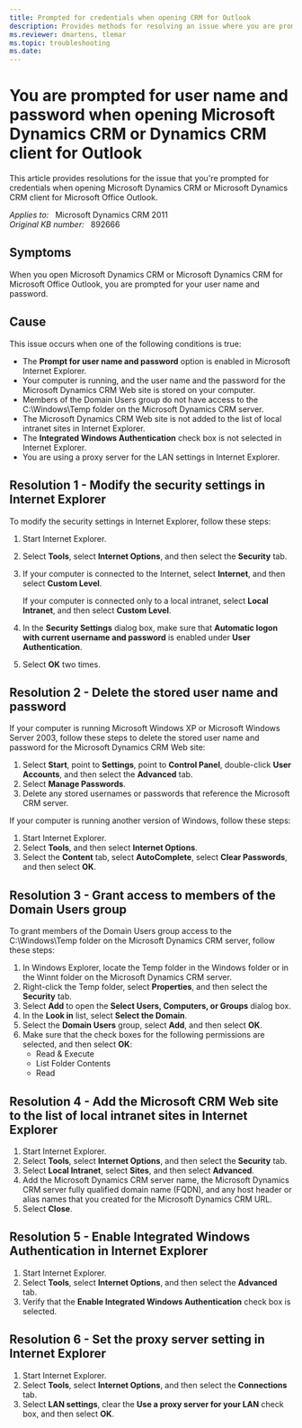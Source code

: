 ```yaml
---
title: Prompted for credentials when opening CRM for Outlook
description: Provides methods for resolving an issue where you are prompted for your user name and password every time that you open Microsoft Dynamics CRM or Microsoft Dynamics CRM client for Microsoft Office Outlook.
ms.reviewer: dmartens, tlemar
ms.topic: troubleshooting
ms.date: 
---
```

# You are prompted for user name and password when opening Microsoft Dynamics CRM or Dynamics CRM client for Outlook

This article provides resolutions for the issue that you're prompted for credentials when opening Microsoft Dynamics CRM or Microsoft Dynamics CRM client for Microsoft Office Outlook.

_Applies to:_ &nbsp; Microsoft Dynamics CRM 2011  
_Original KB number:_ &nbsp; 892666

## Symptoms

When you open Microsoft Dynamics CRM or Microsoft Dynamics CRM for Microsoft Office Outlook, you are prompted for your user name and password.

## Cause

This issue occurs when one of the following conditions is true:

- The **Prompt for user name and password** option is enabled in Microsoft Internet Explorer.
- Your computer is running, and the user name and the password for the Microsoft Dynamics CRM Web site is stored on your computer.
- Members of the Domain Users group do not have access to the C:\Windows\Temp folder on the Microsoft Dynamics CRM server.
- The Microsoft Dynamics CRM Web site is not added to the list of local intranet sites in Internet Explorer.
- The **Integrated Windows Authentication** check box is not selected in Internet Explorer.
- You are using a proxy server for the LAN settings in Internet Explorer.

## Resolution 1 - Modify the security settings in Internet Explorer

To modify the security settings in Internet Explorer, follow these steps:

1. Start Internet Explorer.
2. Select **Tools**, select **Internet Options**, and then select the **Security** tab.
3. If your computer is connected to the Internet, select **Internet**, and then select **Custom Level**.

   If your computer is connected only to a local intranet, select **Local Intranet**, and then select **Custom Level**.
4. In the **Security Settings** dialog box, make sure that **Automatic logon with current username and password** is enabled under **User Authentication**.
5. Select **OK** two times.

## Resolution 2 - Delete the stored user name and password

If your computer is running Microsoft Windows XP or Microsoft Windows Server 2003, follow these steps to delete the stored user name and password for the Microsoft Dynamics CRM Web site:

1. Select **Start**, point to **Settings**, point to **Control Panel**, double-click **User Accounts**, and then select the **Advanced** tab.
2. Select **Manage Passwords**.
3. Delete any stored usernames or passwords that reference the Microsoft CRM server.

If your computer is running another version of Windows, follow these steps:

1. Start Internet Explorer.
2. Select **Tools**, and then select **Internet Options**.
3. Select the **Content** tab, select **AutoComplete**, select **Clear Passwords**, and then select **OK**.

## Resolution 3 - Grant access to members of the Domain Users group

To grant members of the Domain Users group access to the C:\Windows\Temp folder on the Microsoft Dynamics CRM server, follow these steps:

1. In Windows Explorer, locate the Temp folder in the Windows folder or in the Winnt folder on the Microsoft Dynamics CRM server.
2. Right-click the Temp folder, select **Properties**, and then select the **Security** tab.
3. Select **Add** to open the **Select Users, Computers, or Groups** dialog box.
4. In the **Look in** list, select **Select the Domain**.
5. Select the **Domain Users** group, select **Add**, and then select **OK**.
6. Make sure that the check boxes for the following permissions are selected, and then select **OK**:
   - Read & Execute
   - List Folder Contents
   - Read

## Resolution 4 - Add the Microsoft CRM Web site to the list of local intranet sites in Internet Explorer

1. Start Internet Explorer.
2. Select **Tools**, select **Internet Options**, and then select the **Security** tab.
3. Select **Local Intranet**, select **Sites**, and then select **Advanced**.
4. Add the Microsoft Dynamics CRM server name, the Microsoft Dynamics CRM server fully qualified domain name (FQDN), and any host header or alias names that you created for the Microsoft Dynamics CRM URL.
5. Select **Close**.

## Resolution 5 - Enable Integrated Windows Authentication in Internet Explorer

1. Start Internet Explorer.
2. Select **Tools**, select **Internet Options**, and then select the **Advanced** tab.
3. Verify that the **Enable Integrated Windows Authentication** check box is selected.

## Resolution 6 - Set the proxy server setting in Internet Explorer

1. Start Internet Explorer.
2. Select **Tools**, select **Internet Options**, and then select the **Connections** tab.
3. Select **LAN settings**, clear the **Use a proxy server for your LAN** check box, and then select **OK**.
